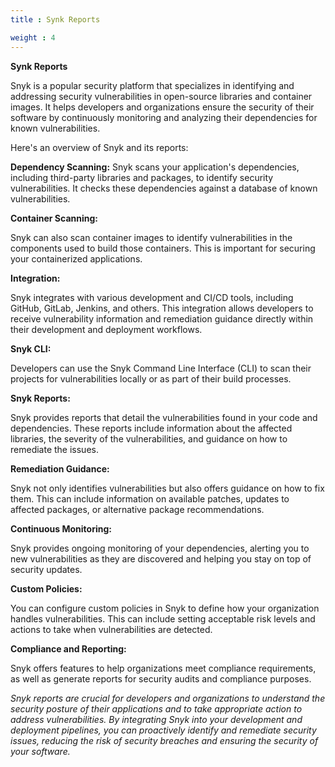 ```yaml
---
title : Synk Reports

weight : 4
---
```

**Synk Reports**


Snyk is a popular security platform that specializes in identifying and addressing security vulnerabilities in open-source libraries and container images. It helps developers and organizations ensure the security of their software by continuously monitoring and analyzing their dependencies for known vulnerabilities.

Here's an overview of Snyk and its reports:


**Dependency Scanning:** Snyk scans your application's dependencies, including third-party libraries and packages, to identify security vulnerabilities. It checks these dependencies against a database of known vulnerabilities.

**Container Scanning:** 

Snyk can also scan container images to identify vulnerabilities in the components used to build those containers. This is important for securing your containerized applications.

**Integration:**

 Snyk integrates with various development and CI/CD tools, including GitHub, GitLab, Jenkins, and others. This integration allows developers to receive vulnerability information and remediation guidance directly within their development and deployment workflows.

**Snyk CLI:**

 Developers can use the Snyk Command Line Interface (CLI) to scan their projects for vulnerabilities locally or as part of their build processes.

**Snyk Reports:**

 Snyk provides reports that detail the vulnerabilities found in your code and dependencies. These reports include information about the affected libraries, the severity of the vulnerabilities, and guidance on how to remediate the issues.

**Remediation Guidance:**

 Snyk not only identifies vulnerabilities but also offers guidance on how to fix them. This can include information on available patches, updates to affected packages, or alternative package recommendations.

**Continuous Monitoring:**

 Snyk provides ongoing monitoring of your dependencies, alerting you to new vulnerabilities as they are discovered and helping you stay on top of security updates.

**Custom Policies:**

 You can configure custom policies in Snyk to define how your organization handles vulnerabilities. This can include setting acceptable risk levels and actions to take when vulnerabilities are detected.

**Compliance and Reporting:** 

Snyk offers features to help organizations meet compliance requirements, as well as generate reports for security audits and compliance purposes.

*Snyk reports are crucial for developers and organizations to understand the security posture of their applications and to take appropriate action to address vulnerabilities. By integrating Snyk into your development and deployment pipelines, you can proactively identify and remediate security issues, reducing the risk of security breaches and ensuring the security of your software.*





